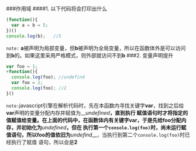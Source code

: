 ###作用域
####1. 以下代码将会打印出什么
```javascript
(function(){
  var a = b = 5;
})()
console.log(b);   //5
```
`note:` **a**被声明为局部变量，但**b**被声明为全局变量，所以在函数体外是可以访问到**b**的。如果这里采用严格模式，则外部就访问不到**b**
###2. 变量声明提升
```javascript
var foo = 1;
+function(){
  console.log(foo); //undefind
  var foo = 2;
  console.log(foo); //2
}()
```
`note:`javascript引擎在解析代码时，先在本函数内寻找关键字**var**，找到之后给**var**声明的变量分配内存并赋值为__*undefined*__，直到执行
赋值语句时才将指定的值赋值给变量。在上面的代码中，在函数体内有关键字**var**，于是先给**foo**分配内存，并初始化为__*undefined*__，但在
执行第一个`console.log(foo)`时，尚未运行赋值语句，所以**foo**的值依旧为__*undefind*__，当执行到第二个`console.log(foo)`时已经执行了赋值
语句，所以会是**2**
